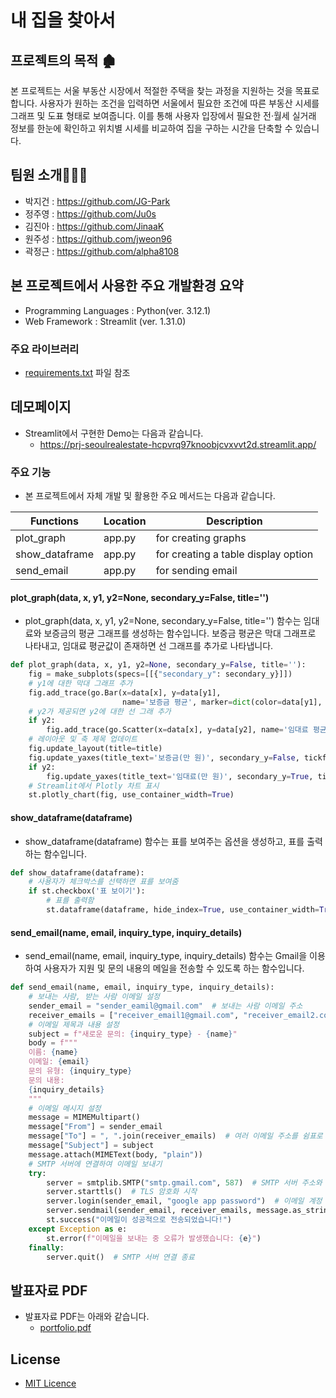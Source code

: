 # 내 집을 찾아서
## 프로젝트의 목적 🏚️
본 프로젝트는 서울 부동산 시장에서 적절한 주택을 찾는 과정을 지원하는 것을 목표로 합니다.
사용자가 원하는 조건을 입력하면 서울에서 필요한 조건에 따른 부동산 시세를 그래프 및 도표 형태로 보여줍니다.
이를 통해 사용자 입장에서 필요한 전·월세 실거래 정보를 한눈에 확인하고 
위치별 시세를 비교하여 집을 구하는 시간을 단축할 수 있습니다.

## 팀원 소개🧑‍🤝‍🧑
- 박지건 : https://github.com/JG-Park
- 정주영 : https://github.com/Ju0s
- 김진아 : https://github.com/JinaaK
- 원주성 : https://github.com/jweon96
- 곽정근 : https://github.com/alpha8108 

## 본 프로젝트에서 사용한 주요 개발환경 요약
  + Programming Languages : Python(ver. 3.12.1)
  + Web Framework : Streamlit (ver. 1.31.0)

### 주요 라이브러리
  + [requirements.txt](requirements.txt) 파일 참조

## 데모페이지
- Streamlit에서 구현한 Demo는 다음과 같습니다.
  + https://prj-seoulrealestate-hcpvrq97knoobjcvxvvt2d.streamlit.app/

### 주요 기능
 - 본 프로젝트에서 자체 개발 및 활용한 주요 메서드는 다음과 같습니다.

| Functions | Location | Description |
|---|---|---|
| plot_graph | app.py | for creating graphs |
| show_dataframe | app.py | for creating a table display option |
| send_email | app.py | for sending email |

#### plot_graph(data, x, y1, y2=None, secondary_y=False, title='')
-  plot_graph(data, x, y1, y2=None, secondary_y=False, title='') 함수는 임대료와 보증금의 평균 그래프를 생성하는 함수입니다. 보증금 평균은 막대 그래프로 나타내고, 임대료 평균값이 존재하면 선 그래프를 추가로 나타냅니다.
```python
def plot_graph(data, x, y1, y2=None, secondary_y=False, title=''):
    fig = make_subplots(specs=[[{"secondary_y": secondary_y}]])    
    # y1에 대한 막대 그래프 추가
    fig.add_trace(go.Bar(x=data[x], y=data[y1],
                         name='보증금 평균', marker=dict(color=data[y1], colorscale='Blues')), secondary_y=False)    
    # y2가 제공되면 y2에 대한 선 그래 추가
    if y2:    
        fig.add_trace(go.Scatter(x=data[x], y=data[y2], name='임대료 평균', line=dict(color='white')), secondary_y=True)
    # 레이아웃 및 축 제목 업데이트
    fig.update_layout(title=title)
    fig.update_yaxes(title_text='보증금(만 원)', secondary_y=False, tickformat=',.0f')
    if y2:
        fig.update_yaxes(title_text='임대료(만 원)', secondary_y=True, tickformat=',.0f')
    # Streamlit에서 Plotly 차트 표시
    st.plotly_chart(fig, use_container_width=True)
```

#### show_dataframe(dataframe)
- show_dataframe(dataframe) 함수는 표를 보여주는 옵션을 생성하고, 표를 출력하는 함수입니다.
```python
def show_dataframe(dataframe):
    # 사용자가 체크박스를 선택하면 표를 보여줌
    if st.checkbox('표 보이기'):
        # 표를 출력함
        st.dataframe(dataframe, hide_index=True, use_container_width=True)
```

#### send_email(name, email, inquiry_type, inquiry_details)
- send_email(name, email, inquiry_type, inquiry_details) 함수는 Gmail을 이용하여 사용자가 지원 및 문의 내용의 메일을 전송할 수 있도록 하는 함수입니다.
```python
def send_email(name, email, inquiry_type, inquiry_details):
    # 보내는 사람, 받는 사람 이메일 설정
    sender_email = "sender_eamil@gmail.com"  # 보내는 사람 이메일 주소
    receiver_emails = ["receiver_email1@gmail.com", "receiver_email2.com", "receiver_email3@gmail.com"]  # 받는 사람 이메일 주소
    # 이메일 제목과 내용 설정
    subject = f"새로운 문의: {inquiry_type} - {name}"
    body = f"""
    이름: {name}
    이메일: {email}
    문의 유형: {inquiry_type}
    문의 내용:
    {inquiry_details}
    """
    # 이메일 메시지 설정
    message = MIMEMultipart()
    message["From"] = sender_email
    message["To"] = ", ".join(receiver_emails)  # 여러 이메일 주소를 쉼표로 구분하여 문자열로 변환
    message["Subject"] = subject
    message.attach(MIMEText(body, "plain"))
    # SMTP 서버에 연결하여 이메일 보내기
    try:
        server = smtplib.SMTP("smtp.gmail.com", 587)  # SMTP 서버 주소와 포트
        server.starttls()  # TLS 암호화 시작
        server.login(sender_email, "google app password")  # 이메일 계정 로그인
        server.sendmail(sender_email, receiver_emails, message.as_string())  # 이메일 보내기
        st.success("이메일이 성공적으로 전송되었습니다!")
    except Exception as e:
        st.error(f"이메일을 보내는 중 오류가 발생했습니다: {e}")
    finally:
        server.quit()  # SMTP 서버 연결 종료
```

## 발표자료 PDF 
- 발표자료 PDF는 아래와 같습니다.
  + [portfolio.pdf](portfolio.pdf)
  
## License
- [MIT Licence](링크)
